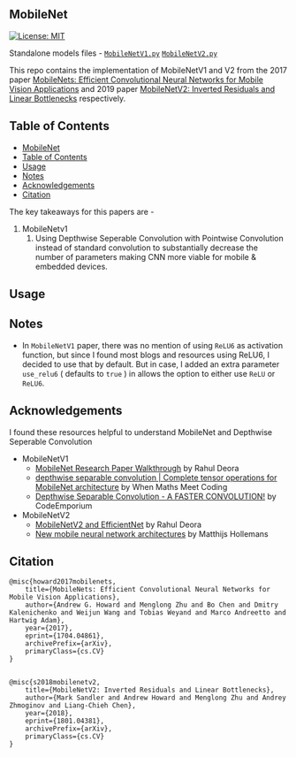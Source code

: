 ## MobileNet
[![License: MIT](https://img.shields.io/badge/License-MIT-yellow.svg)](https://github.com/Shubhamai/pytorch-mobilenet/blob/main/LICENSE)

Standalone models files - [`MobileNetV1.py`](/MobileNetV1.py)
[`MobileNetV2.py`](/MobileNetV2.py)


This repo contains the implementation of MobileNetV1 and V2 from the 2017 paper [MobileNets: Efficient Convolutional Neural Networks for Mobile Vision Applications](https://arxiv.org/pdf/1704.04861.pdf) and 2019 paper [MobileNetV2: Inverted Residuals and Linear Bottlenecks](https://arxiv.org/abs/1801.04381) respectively. 

## Table of Contents
- [MobileNet](#mobilenet)
- [Table of Contents](#table-of-contents)
- [Usage](#usage)
- [Notes](#notes)
- [Acknowledgements](#acknowledgements)
- [Citation](#citation)

The key takeaways for this papers are -

1. MobileNetv1
   1.  Using Depthwise Seperable Convolution with Pointwise Convolution instead of standard convolution to substantially decrease the number of parameters making CNN more viable for mobile & embedded devices.   



## Usage


## Notes
- In `MobileNetV1` paper, there was no mention of using `ReLU6` as activation function, but since I found most blogs and resources using ReLU6,  I decided to use that by default. But in case, I added an extra parameter `use_relu6` ( defaults to `true` ) in allows the option to either use `ReLU` or `ReLU6`.  

## Acknowledgements

I found these resources helpful to understand MobileNet and Depthwise Seperable Convolution

- MobileNetV1
    - [MobileNet Research Paper Walkthrough](https://youtu.be/HD9FnjVwU8g) by Rahul Deora
    - [depthwise separable convolution | Complete tensor operations for MobileNet architecture](https://youtu.be/vfCvmenkbZA) by When Maths Meet Coding
    - [Depthwise Separable Convolution - A FASTER CONVOLUTION!](https://youtu.be/T7o3xvJLuHk) by CodeEmporium
- MobileNetV2
    - [MobileNetV2 and EfficientNet](https://youtu.be/IBndcd4UfTs) by Rahul Deora
    - [New mobile neural network architectures](https://machinethink.net/blog/mobile-architectures/) by Matthijs Hollemans

## Citation
```
@misc{howard2017mobilenets,
    title={MobileNets: Efficient Convolutional Neural Networks for Mobile Vision Applications},
    author={Andrew G. Howard and Menglong Zhu and Bo Chen and Dmitry Kalenichenko and Weijun Wang and Tobias Weyand and Marco Andreetto and Hartwig Adam},
    year={2017},
    eprint={1704.04861},
    archivePrefix={arXiv},
    primaryClass={cs.CV}
}


@misc{s2018mobilenetv2,
    title={MobileNetV2: Inverted Residuals and Linear Bottlenecks},
    author={Mark Sandler and Andrew Howard and Menglong Zhu and Andrey Zhmoginov and Liang-Chieh Chen},
    year={2018},
    eprint={1801.04381},
    archivePrefix={arXiv},
    primaryClass={cs.CV}
}
```